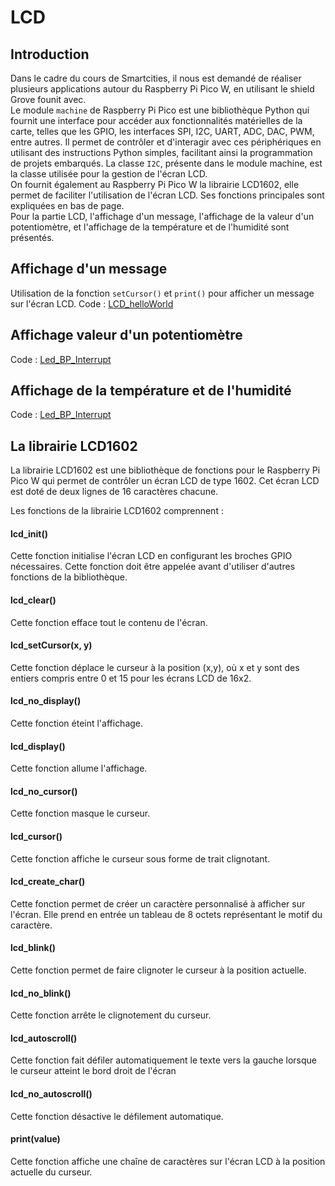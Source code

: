# LCD
## Introduction
Dans le cadre du cours de Smartcities, il nous est demandé de réaliser plusieurs applications autour du Raspberry Pi Pico W, en utilisant le shield Grove founit avec.<BR>
Le module `machine` de Raspberry Pi Pico est une bibliothèque Python qui fournit une interface pour accéder aux fonctionnalités matérielles de la carte, telles que les GPIO, les interfaces SPI, I2C, UART, ADC, DAC, PWM, entre autres. Il permet de contrôler et d'interagir avec ces périphériques en utilisant des instructions Python simples, facilitant ainsi la programmation de projets embarqués. La classe `I2C`, présente dans le module machine, est la classe utilisée pour la gestion de l'écran LCD. <BR> On fournit également au Raspberry Pi Pico W la librairie LCD1602, elle permet de faciliter l'utilisation de l'écran LCD. Ses fonctions principales sont expliquées en bas de page.<BR>
Pour la partie LCD, l'affichage d'un message, l'affichage de la valeur d'un potentiomètre, et l'affichage de la température et de l'humidité sont présentés.
## Affichage d'un message
Utilisation de la fonction `setCursor()` et `print()` pour afficher un message sur l'écran LCD.
Code : [LCD_helloWorld](https://github.com/hepl-leclercq/smartcities/blob/8db6a8eeb2eee78df4381d38e745222d14f9b319/LCD/LCD_HelloWorld.py)

## Affichage valeur d'un potentiomètre

Code : [Led_BP_Interrupt]()

 
## Affichage de la température et de l'humidité

Code : [Led_BP_Interrupt](https://github.com/hepl-leclercq/smartcities/blob/0b574c7c24d3611e5b671a340976c71a10b51375/GPIO/Led_BP_Interrupt.py)


## La librairie LCD1602
La librairie LCD1602 est une bibliothèque de fonctions pour le Raspberry Pi Pico W qui permet de contrôler un écran LCD de type 1602. Cet écran LCD est doté de deux lignes de 16 caractères chacune.

Les fonctions de la librairie LCD1602 comprennent :

#### lcd_init() 
 Cette fonction initialise l'écran LCD en configurant les broches GPIO nécessaires. Cette fonction doit être appelée avant d'utiliser d'autres fonctions de la bibliothèque.

#### lcd_clear() 
Cette fonction efface tout le contenu de l'écran.

#### lcd_setCursor(x, y)
Cette fonction déplace le curseur à la position (x,y), où x et y sont des entiers compris entre 0 et 15 pour les écrans LCD de 16x2.

#### lcd_no_display() 
Cette fonction éteint l'affichage.

#### lcd_display() 
Cette fonction allume l'affichage.

#### lcd_no_cursor() 
Cette fonction masque le curseur.

#### lcd_cursor()
Cette fonction affiche le curseur sous forme de trait clignotant.

#### lcd_create_char()
Cette fonction permet de créer un caractère personnalisé à afficher sur l'écran. Elle prend en entrée un tableau de 8 octets représentant le motif du caractère.

#### lcd_blink()
Cette fonction permet de faire clignoter le curseur à la position actuelle.

#### lcd_no_blink()
Cette fonction arrête le clignotement du curseur.

#### lcd_autoscroll()
Cette fonction fait défiler automatiquement le texte vers la gauche lorsque le curseur atteint le bord droit de l'écran

#### lcd_no_autoscroll()
Cette fonction désactive le défilement automatique.

#### print(value)
Cette fonction affiche une chaîne de caractères sur l'écran LCD à la position actuelle du curseur.

 
